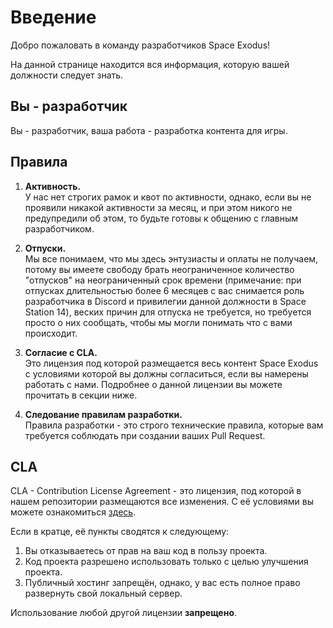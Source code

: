 # Введение

Добро пожаловать в команду разработчиков Space Exodus!

На данной странице находится вся информация, которую вашей должности следует знать.

## Вы - разработчик

Вы - разработчик, ваша работа - разработка контента для игры.

## Правила

1. **Активность.**<br>
У нас нет строгих рамок и квот по активности, однако, если вы не проявили никакой активности за месяц, и при этом никого не предупредили об этом, то будьте готовы к общению с главным разработчиком.

2. **Отпуски.**<br>
Мы все понимаем, что мы здесь энтузиасты и оплаты не получаем, потому вы имеете свободу брать неограниченное количество "отпусков" на неограниченный срок времени (примечание: при отпусках длительностью более 6 месяцев с вас снимается роль разработчика в Discord и привилегии данной должности в Space Station 14), веских причин для отпуска не требуется, но требуется просто о них сообщать, чтобы мы могли понимать что с вами происходит. 

3. **Согласие с CLA.**<br>
Это лицензия под которой размещается весь контент Space Exodus с условиями которой вы должны согласиться, если вы намерены работать с нами. Подробнее о данной лицензии вы можете прочитать в секции ниже.

4. **Следование правилам разработки.**<br>
Правила разработки - это строго технические правила, которые вам требуется соблюдать при создании ваших Pull Request.

## CLA
CLA - Contribution License Agreement - это лицензия, под которой в нашем репозитории размещаются все изменения. С её условиями вы можете ознакомиться [здесь](https://github.com/space-exodus/space-station-14/blob/master/CLA.txt).

Если в кратце, её пункты сводятся к следующему:

1. Вы отказываетесь от прав на ваш код в пользу проекта.
2. Код проекта разрешено использовать только с целью улучшения проекта.
3. Публичный хостинг запрещён, однако, у вас есть полное право развернуть свой локальный сервер.

Использование любой другой лицензии **запрещено**.
